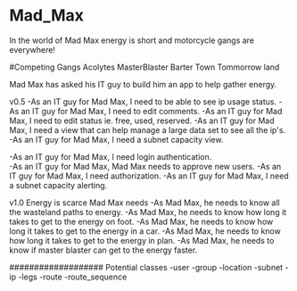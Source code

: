 # Mad_Max
In the world of Mad Max energy is short and motorcycle gangs are everywhere!

#Competing Gangs
Acolytes
MasterBlaster
Barter Town
Tommorrow land

Mad Max has asked his IT guy to build him an app to help gather energy.

v0.5
-As an IT guy for Mad Max, I need to be able to see ip usage status.
-As an IT guy for Mad Max, I need to edit comments.
-As an IT guy for Mad Max, I need to edit status ie. free, used, reserved.
-As an IT guy for Mad Max, I need a view that can help manage a large data set to see all the ip's.
-As an IT guy for Mad Max, I need a subnet capacity view.

-As an IT guy for Mad Max, I need login authentication.  
-As an IT guy for Mad Max, Mad Max needs to approve new users.
-As an IT guy for Mad Max, I need authorization.
-As an IT guy for Mad Max, I need a subnet capacity alerting.

v1.0
Energy is scarce Mad Max needs
-As Mad Max, he needs to know all the wasteland paths to energy.
-As Mad Max, he needs to know how long it takes to get to the energy on foot.
-As Mad Max, he needs to know how long it takes to get to the energy in a car.
-As Mad Max, he needs to know how long it takes to get to the energy in plan.
-As Mad Max, he needs to know if master blaster can get to the energy faster.

###################
Potential classes
-user
-group
-location
-subnet
-ip
-legs
-route
-route_sequence
